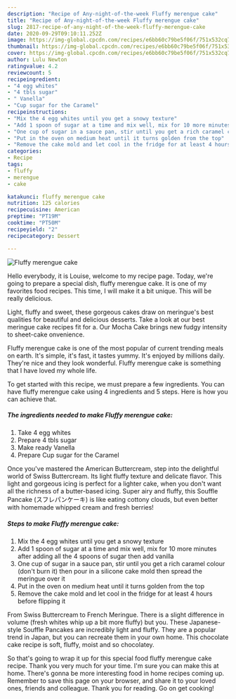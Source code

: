 ```yaml
---
description: "Recipe of Any-night-of-the-week Fluffy merengue cake"
title: "Recipe of Any-night-of-the-week Fluffy merengue cake"
slug: 2817-recipe-of-any-night-of-the-week-fluffy-merengue-cake
date: 2020-09-29T09:10:11.252Z
image: https://img-global.cpcdn.com/recipes/e6bb60c79be5f06f/751x532cq70/fluffy-merengue-cake-recipe-main-photo.jpg
thumbnail: https://img-global.cpcdn.com/recipes/e6bb60c79be5f06f/751x532cq70/fluffy-merengue-cake-recipe-main-photo.jpg
cover: https://img-global.cpcdn.com/recipes/e6bb60c79be5f06f/751x532cq70/fluffy-merengue-cake-recipe-main-photo.jpg
author: Lulu Newton
ratingvalue: 4.2
reviewcount: 5
recipeingredient:
- "4 egg whites"
- "4 tbls sugar"
- " Vanella"
- "Cup sugar for the Caramel"
recipeinstructions:
- "Mix the 4 egg whites until you get a snowy texture"
- "Add 1 spoon of sugar at a time and mix well, mix for 10 more minutes after adding all the 4 spoons of sugar then add vanilla"
- "One cup of sugar in a sauce pan, stir until you get a rich caramel colour (don&#39;t burn it) then pour in a silicone cake mold then spread the meringue over it"
- "Put in the oven on medium heat until it turns golden from the top"
- "Remove the cake mold and let cool in the fridge for at least 4 hours before flipping it"
categories:
- Recipe
tags:
- fluffy
- merengue
- cake

katakunci: fluffy merengue cake 
nutrition: 125 calories
recipecuisine: American
preptime: "PT19M"
cooktime: "PT50M"
recipeyield: "2"
recipecategory: Dessert

---
```



![Fluffy merengue cake](https://img-global.cpcdn.com/recipes/e6bb60c79be5f06f/751x532cq70/fluffy-merengue-cake-recipe-main-photo.jpg)

Hello everybody, it is Louise, welcome to my recipe page. Today, we're going to prepare a special dish, fluffy merengue cake. It is one of my favorites food recipes. This time, I will make it a bit unique. This will be really delicious.

Light, fluffy and sweet, these gorgeous cakes draw on meringue&#39;s best qualities for beautiful and delicious desserts. Take a look at our best meringue cake recipes fit for a. Our Mocha Cake brings new fudgy intensity to sheet-cake onvenience.

Fluffy merengue cake is one of the most popular of current trending meals on earth. It's simple, it's fast, it tastes yummy. It's enjoyed by millions daily. They're nice and they look wonderful. Fluffy merengue cake is something that I have loved my whole life.


To get started with this recipe, we must prepare a few ingredients. You can have fluffy merengue cake using 4 ingredients and 5 steps. Here is how you can achieve that.

<!--inarticleads1-->

##### The ingredients needed to make Fluffy merengue cake:

1. Take 4 egg whites
1. Prepare 4 tbls sugar
1. Make ready  Vanella
1. Prepare Cup sugar for the Caramel


Once you&#39;ve mastered the American Buttercream, step into the delightful world of Swiss Buttercream. Its light fluffy texture and delicate flavor. This light and gorgeous icing is perfect for a lighter cake, when you don&#39;t want all the richness of a butter-based icing. Super airy and fluffy, this Souffle Pancake (スフレパンケーキ) is like eating cottony clouds, but even better with homemade whipped cream and fresh berries! 

<!--inarticleads2-->

##### Steps to make Fluffy merengue cake:

1. Mix the 4 egg whites until you get a snowy texture
1. Add 1 spoon of sugar at a time and mix well, mix for 10 more minutes after adding all the 4 spoons of sugar then add vanilla
1. One cup of sugar in a sauce pan, stir until you get a rich caramel colour (don&#39;t burn it) then pour in a silicone cake mold then spread the meringue over it
1. Put in the oven on medium heat until it turns golden from the top
1. Remove the cake mold and let cool in the fridge for at least 4 hours before flipping it


From Swiss Buttercream to French Meringue. There is a slight difference in volume (fresh whites whip up a bit more fluffy) but you. These Japanese-style Souffle Pancakes are incredibly light and fluffy. They are a popular trend in Japan, but you can recreate them in your own home. This chocolate cake recipe is soft, fluffy, moist and so chocolatey. 

So that's going to wrap it up for this special food fluffy merengue cake recipe. Thank you very much for your time. I'm sure you can make this at home. There's gonna be more interesting food in home recipes coming up. Remember to save this page on your browser, and share it to your loved ones, friends and colleague. Thank you for reading. Go on get cooking!
